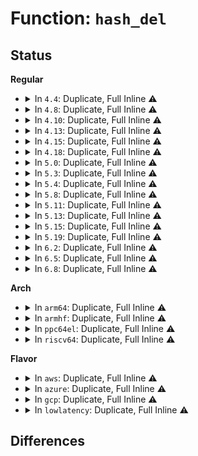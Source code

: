 # Function: <code>hash_del</code>

## Status
<b>Regular</b>
<ul>
<li>
<details>
<summary>In <code>4.4</code>: Duplicate, Full Inline ⚠️</summary>

**Collision:** Static Duplication

**Inline:** Full

**Transformation:** False

**Instances:**

```
In kernel/workqueue.c (ffffffff8109a02e)
Location: include/linux/hashtable.h:100
Inline: True
Inline callers:
  - kernel/workqueue.c:process_one_work
  - kernel/workqueue.c:put_unbound_pool
```
```
In kernel/cgroup.c (ffffffff81114bff)
Location: include/linux/hashtable.h:100
Inline: True
```
```
In mm/ksm.c (ffffffff811e5186)
Location: include/linux/hashtable.h:100
Inline: True
Inline callers:
  - mm/ksm.c:run_store
  - mm/ksm.c:ksm_scan_thread
  - mm/ksm.c:__ksm_exit
```
```
In mm/huge_memory.c (ffffffff811f4309)
Location: include/linux/hashtable.h:100
Inline: True
Inline callers:
  - mm/huge_memory.c:collect_mm_slot
  - mm/huge_memory.c:__khugepaged_exit
```
```
In fs/locks.c (ffffffff8125f0dd)
Location: include/linux/hashtable.h:100
Inline: True
Inline callers:
  - fs/locks.c:locks_delete_block
  - fs/locks.c:posix_unblock_lock
  - fs/locks.c:locks_wake_up_blocks
```
```
In block/elevator.c (ffffffff813b38f0)
Location: include/linux/hashtable.h:100
Inline: True
Inline callers:
  - block/elevator.c:elv_rqhash_reposition
```
</details>
</li>
<li>
<details>
<summary>In <code>4.8</code>: Duplicate, Full Inline ⚠️</summary>

**Collision:** Static Duplication

**Inline:** Full

**Transformation:** False

**Instances:**

```
In kernel/workqueue.c (ffffffff8109e225)
Location: include/linux/hashtable.h:104
Inline: True
Inline callers:
  - kernel/workqueue.c:put_unbound_pool
  - kernel/workqueue.c:process_one_work
```
```
In kernel/cgroup.c (ffffffff81fab40b)
Location: include/linux/hashtable.h:104
Inline: True
Inline callers:
  - kernel/cgroup.c:cgroup_init
```
```
In mm/ksm.c (ffffffff81203d1c)
Location: include/linux/hashtable.h:104
Inline: True
Inline callers:
  - mm/ksm.c:run_store
  - mm/ksm.c:__ksm_exit
  - mm/ksm.c:ksm_scan_thread
```
```
In mm/khugepaged.c (ffffffff812196e9)
Location: include/linux/hashtable.h:104
Inline: True
Inline callers:
  - mm/khugepaged.c:collect_mm_slot
  - mm/khugepaged.c:__khugepaged_exit
```
```
In fs/locks.c (ffffffff8128aba3)
Location: include/linux/hashtable.h:104
Inline: True
Inline callers:
  - fs/locks.c:posix_unblock_lock
  - fs/locks.c:locks_wake_up_blocks
  - fs/locks.c:locks_delete_block
```
```
In block/elevator.c (ffffffff813f7850)
Location: include/linux/hashtable.h:104
Inline: True
Inline callers:
  - block/elevator.c:elv_rqhash_reposition
```
</details>
</li>
<li>
<details>
<summary>In <code>4.10</code>: Duplicate, Full Inline ⚠️</summary>

**Collision:** Static Duplication

**Inline:** Full

**Transformation:** False

**Instances:**

```
In kernel/workqueue.c (ffffffff810a2d85)
Location: include/linux/hashtable.h:104
Inline: True
Inline callers:
  - kernel/workqueue.c:put_unbound_pool
  - kernel/workqueue.c:process_one_work
```
```
In kernel/cgroup.c (ffffffff81fe7681)
Location: include/linux/hashtable.h:104
Inline: True
Inline callers:
  - kernel/cgroup.c:cgroup_init
```
```
In mm/ksm.c (ffffffff81215d3c)
Location: include/linux/hashtable.h:104
Inline: True
Inline callers:
  - mm/ksm.c:run_store
  - mm/ksm.c:__ksm_exit
  - mm/ksm.c:ksm_scan_thread
```
```
In mm/khugepaged.c (ffffffff8122bc69)
Location: include/linux/hashtable.h:104
Inline: True
Inline callers:
  - mm/khugepaged.c:collect_mm_slot
  - mm/khugepaged.c:__khugepaged_exit
```
```
In fs/locks.c (ffffffff8129f933)
Location: include/linux/hashtable.h:104
Inline: True
Inline callers:
  - fs/locks.c:posix_unblock_lock
  - fs/locks.c:locks_wake_up_blocks
  - fs/locks.c:locks_delete_block
```
```
In block/elevator.c (ffffffff814113e1)
Location: include/linux/hashtable.h:104
Inline: True
Inline callers:
  - block/elevator.c:elv_rqhash_find
  - block/elevator.c:elv_rqhash_reposition
```
</details>
</li>
<li>
<details>
<summary>In <code>4.13</code>: Duplicate, Full Inline ⚠️</summary>

**Collision:** Static Duplication

**Inline:** Full

**Transformation:** False

**Instances:**

```
In kernel/workqueue.c (ffffffff810a00b8)
Location: include/linux/hashtable.h:104
Inline: True
Inline callers:
  - kernel/workqueue.c:put_unbound_pool
  - kernel/workqueue.c:process_one_work
```
```
In kernel/cgroup/cgroup.c (ffffffff820c7c0c)
Location: include/linux/hashtable.h:104
Inline: True
Inline callers:
  - kernel/cgroup/cgroup.c:cgroup_init
```
```
In mm/ksm.c (ffffffff81221436)
Location: include/linux/hashtable.h:104
Inline: True
Inline callers:
  - mm/ksm.c:run_store
  - mm/ksm.c:__ksm_exit
  - mm/ksm.c:ksm_scan_thread
```
```
In mm/khugepaged.c (ffffffff81237799)
Location: include/linux/hashtable.h:104
Inline: True
Inline callers:
  - mm/khugepaged.c:collect_mm_slot
  - mm/khugepaged.c:__khugepaged_exit
```
```
In fs/locks.c (ffffffff812ae7a3)
Location: include/linux/hashtable.h:104
Inline: True
Inline callers:
  - fs/locks.c:posix_unblock_lock
  - fs/locks.c:locks_wake_up_blocks
  - fs/locks.c:locks_delete_block
```
```
In block/elevator.c (ffffffff8141eedc)
Location: include/linux/hashtable.h:104
Inline: True
Inline callers:
  - block/elevator.c:elv_rqhash_find
  - block/elevator.c:elv_rqhash_reposition
```
</details>
</li>
<li>
<details>
<summary>In <code>4.15</code>: Duplicate, Full Inline ⚠️</summary>

**Collision:** Static Duplication

**Inline:** Full

**Transformation:** False

**Instances:**

```
In kernel/workqueue.c (ffffffff810a6dcf)
Location: include/linux/hashtable.h:105
Inline: True
Inline callers:
  - kernel/workqueue.c:put_unbound_pool
  - kernel/workqueue.c:process_one_work
```
```
In kernel/cgroup/cgroup.c (ffffffff826d0283)
Location: include/linux/hashtable.h:105
Inline: True
Inline callers:
  - kernel/cgroup/cgroup.c:cgroup_init
```
```
In mm/ksm.c (ffffffff8123c742)
Location: include/linux/hashtable.h:105
Inline: True
Inline callers:
  - mm/ksm.c:run_store
  - mm/ksm.c:__ksm_exit
  - mm/ksm.c:ksm_scan_thread
```
```
In mm/khugepaged.c (ffffffff81256b25)
Location: include/linux/hashtable.h:105
Inline: True
Inline callers:
  - mm/khugepaged.c:collect_mm_slot
  - mm/khugepaged.c:__khugepaged_exit
```
```
In fs/locks.c (ffffffff812d218f)
Location: include/linux/hashtable.h:105
Inline: True
Inline callers:
  - fs/locks.c:posix_unblock_lock
  - fs/locks.c:locks_wake_up_blocks
  - fs/locks.c:locks_delete_block
```
```
In block/elevator.c (ffffffff814499b1)
Location: include/linux/hashtable.h:105
Inline: True
Inline callers:
  - block/elevator.c:elv_rqhash_find
  - block/elevator.c:elv_rqhash_reposition
```
</details>
</li>
<li>
<details>
<summary>In <code>4.18</code>: Duplicate, Full Inline ⚠️</summary>

**Collision:** Static Duplication

**Inline:** Full

**Transformation:** False

**Instances:**

```
In kernel/workqueue.c (ffffffff810acc95)
Location: include/linux/hashtable.h:105
Inline: True
Inline callers:
  - kernel/workqueue.c:put_unbound_pool
  - kernel/workqueue.c:process_one_work
```
```
In kernel/cgroup/cgroup.c (ffffffff826fa9bb)
Location: include/linux/hashtable.h:105
Inline: True
Inline callers:
  - kernel/cgroup/cgroup.c:cgroup_init
```
```
In mm/ksm.c (ffffffff8125fcd3)
Location: include/linux/hashtable.h:105
Inline: True
Inline callers:
  - mm/ksm.c:run_store
  - mm/ksm.c:__ksm_exit
  - mm/ksm.c:ksm_scan_thread
```
```
In mm/khugepaged.c (ffffffff8127aaf5)
Location: include/linux/hashtable.h:105
Inline: True
Inline callers:
  - mm/khugepaged.c:collect_mm_slot
  - mm/khugepaged.c:__khugepaged_exit
```
```
In fs/locks.c (ffffffff812fe63f)
Location: include/linux/hashtable.h:105
Inline: True
Inline callers:
  - fs/locks.c:posix_unblock_lock
  - fs/locks.c:locks_wake_up_blocks
  - fs/locks.c:locks_delete_block
```
```
In block/elevator.c (ffffffff8147c6b5)
Location: include/linux/hashtable.h:105
Inline: True
Inline callers:
  - block/elevator.c:elv_rqhash_find
  - block/elevator.c:elv_rqhash_reposition
```
</details>
</li>
<li>
<details>
<summary>In <code>5.0</code>: Duplicate, Full Inline ⚠️</summary>

**Collision:** Static Duplication

**Inline:** Full

**Transformation:** False

**Instances:**

```
In kernel/workqueue.c (ffffffff810b6515)
Location: include/linux/hashtable.h:105
Inline: True
Inline callers:
  - kernel/workqueue.c:put_unbound_pool
  - kernel/workqueue.c:process_one_work
```
```
In kernel/cgroup/cgroup.c (ffffffff828b18b7)
Location: include/linux/hashtable.h:105
Inline: True
Inline callers:
  - kernel/cgroup/cgroup.c:cgroup_init
```
```
In mm/ksm.c (ffffffff81274413)
Location: include/linux/hashtable.h:105
Inline: True
Inline callers:
  - mm/ksm.c:run_store
  - mm/ksm.c:__ksm_exit
  - mm/ksm.c:ksm_scan_thread
```
```
In mm/khugepaged.c (ffffffff8128f105)
Location: include/linux/hashtable.h:105
Inline: True
Inline callers:
  - mm/khugepaged.c:collect_mm_slot
  - mm/khugepaged.c:__khugepaged_exit
```
```
In fs/crypto/keyinfo.c (ffffffff81311046)
Location: include/linux/hashtable.h:105
Inline: True
Inline callers:
  - fs/crypto/keyinfo.c:put_crypt_info
```
```
In fs/locks.c (ffffffff8131433c)
Location: include/linux/hashtable.h:105
Inline: True
Inline callers:
  - fs/locks.c:locks_delete_block
  - fs/locks.c:__locks_wake_up_blocks
```
```
In block/elevator.c (ffffffff8149a6a5)
Location: include/linux/hashtable.h:105
Inline: True
Inline callers:
  - block/elevator.c:elv_rqhash_find
  - block/elevator.c:elv_rqhash_reposition
```
</details>
</li>
<li>
<details>
<summary>In <code>5.3</code>: Duplicate, Full Inline ⚠️</summary>

**Collision:** Static Duplication

**Inline:** Full

**Transformation:** False

**Instances:**

```
In kernel/workqueue.c (ffffffff810bc322)
Location: include/linux/hashtable.h:105
Inline: True
Inline callers:
  - kernel/workqueue.c:put_unbound_pool
  - kernel/workqueue.c:process_one_work
```
```
In kernel/cgroup/cgroup.c (ffffffff828ca5c1)
Location: include/linux/hashtable.h:105
Inline: True
Inline callers:
  - kernel/cgroup/cgroup.c:cgroup_init
```
```
In mm/ksm.c (ffffffff81290583)
Location: include/linux/hashtable.h:105
Inline: True
Inline callers:
  - mm/ksm.c:run_store
  - mm/ksm.c:__ksm_exit
  - mm/ksm.c:ksm_scan_thread
```
```
In mm/khugepaged.c (ffffffff812a99cf)
Location: include/linux/hashtable.h:105
Inline: True
Inline callers:
  - mm/khugepaged.c:collect_mm_slot
  - mm/khugepaged.c:__khugepaged_exit
```
```
In fs/crypto/keyinfo.c (ffffffff813383c6)
Location: include/linux/hashtable.h:105
Inline: True
Inline callers:
  - fs/crypto/keyinfo.c:put_crypt_info
```
```
In fs/locks.c (ffffffff8133bc7c)
Location: include/linux/hashtable.h:105
Inline: True
Inline callers:
  - fs/locks.c:locks_delete_block
  - fs/locks.c:__locks_wake_up_blocks
```
```
In block/elevator.c (ffffffff814c877e)
Location: include/linux/hashtable.h:105
Inline: True
Inline callers:
  - block/elevator.c:elv_rqhash_find
  - block/elevator.c:elv_rqhash_reposition
```
</details>
</li>
<li>
<details>
<summary>In <code>5.4</code>: Duplicate, Full Inline ⚠️</summary>

**Collision:** Static Duplication

**Inline:** Full

**Transformation:** False

**Instances:**

```
In kernel/workqueue.c (ffffffff810c25e1)
Location: include/linux/hashtable.h:105
Inline: True
Inline callers:
  - kernel/workqueue.c:put_unbound_pool
  - kernel/workqueue.c:process_one_work
```
```
In kernel/cgroup/cgroup.c (ffffffff828d2abf)
Location: include/linux/hashtable.h:105
Inline: True
Inline callers:
  - kernel/cgroup/cgroup.c:cgroup_init
```
```
In mm/ksm.c (ffffffff812a0303)
Location: include/linux/hashtable.h:105
Inline: True
Inline callers:
  - mm/ksm.c:run_store
  - mm/ksm.c:__ksm_exit
  - mm/ksm.c:ksm_scan_thread
```
```
In mm/khugepaged.c (ffffffff812baf3f)
Location: include/linux/hashtable.h:105
Inline: True
Inline callers:
  - mm/khugepaged.c:collect_mm_slot
  - mm/khugepaged.c:__khugepaged_exit
```
```
In fs/crypto/keysetup_v1.c (ffffffff8134e552)
Location: include/linux/hashtable.h:105
Inline: True
Inline callers:
  - fs/crypto/keysetup_v1.c:fscrypt_put_direct_key
```
```
In fs/locks.c (ffffffff813541db)
Location: include/linux/hashtable.h:105
Inline: True
Inline callers:
  - fs/locks.c:locks_delete_block
  - fs/locks.c:__locks_wake_up_blocks
```
```
In block/elevator.c (ffffffff814e189e)
Location: include/linux/hashtable.h:105
Inline: True
Inline callers:
  - block/elevator.c:elv_rqhash_find
  - block/elevator.c:elv_rqhash_reposition
```
</details>
</li>
<li>
<details>
<summary>In <code>5.8</code>: Duplicate, Full Inline ⚠️</summary>

**Collision:** Static Duplication

**Inline:** Full

**Transformation:** False

**Instances:**

```
In kernel/workqueue.c (ffffffff810c8ab1)
Location: include/linux/hashtable.h:105
Inline: True
Inline callers:
  - kernel/workqueue.c:put_unbound_pool
  - kernel/workqueue.c:process_one_work
```
```
In kernel/cgroup/cgroup.c (ffffffff82cf3481)
Location: include/linux/hashtable.h:105
Inline: True
Inline callers:
  - kernel/cgroup/cgroup.c:cgroup_init
```
```
In mm/ksm.c (ffffffff812d6c1a)
Location: include/linux/hashtable.h:105
Inline: True
Inline callers:
  - mm/ksm.c:__ksm_exit
  - mm/ksm.c:scan_get_next_rmap_item
  - mm/ksm.c:unmerge_and_remove_all_rmap_items
```
```
In mm/khugepaged.c (ffffffff812efdfc)
Location: include/linux/hashtable.h:105
Inline: True
Inline callers:
  - mm/khugepaged.c:collect_mm_slot
  - mm/khugepaged.c:__khugepaged_exit
```
```
In fs/io_uring.c (ffffffff8137eb07)
Location: include/linux/hashtable.h:105
Inline: True
Inline callers:
  - fs/io_uring.c:__io_poll_remove_one
  - fs/io_uring.c:io_async_task_func
```
```
In fs/crypto/keysetup_v1.c (ffffffff813945c2)
Location: include/linux/hashtable.h:105
Inline: True
Inline callers:
  - fs/crypto/keysetup_v1.c:fscrypt_put_direct_key
```
```
In fs/locks.c (ffffffff8139a79e)
Location: include/linux/hashtable.h:105
Inline: True
Inline callers:
  - fs/locks.c:locks_delete_block
  - fs/locks.c:__locks_wake_up_blocks
```
```
In block/elevator.c (ffffffff815406a7)
Location: include/linux/hashtable.h:105
Inline: True
Inline callers:
  - block/elevator.c:elv_merge_requests
  - block/elevator.c:elv_merged_request
  - block/elevator.c:elv_rqhash_find
  - block/elevator.c:elv_rqhash_del
```
</details>
</li>
<li>
<details>
<summary>In <code>5.11</code>: Duplicate, Full Inline ⚠️</summary>

**Collision:** Static Duplication

**Inline:** Full

**Transformation:** False

**Instances:**

```
In kernel/workqueue.c (ffffffff810c3c11)
Location: include/linux/hashtable.h:105
Inline: True
Inline callers:
  - kernel/workqueue.c:put_unbound_pool
  - kernel/workqueue.c:process_one_work
```
```
In kernel/cgroup/cgroup.c (ffffffff82fdff5b)
Location: include/linux/hashtable.h:105
Inline: True
Inline callers:
  - kernel/cgroup/cgroup.c:cgroup_init
```
```
In mm/ksm.c (ffffffff812e27a3)
Location: include/linux/hashtable.h:105
Inline: True
Inline callers:
  - mm/ksm.c:__ksm_exit
  - mm/ksm.c:scan_get_next_rmap_item
  - mm/ksm.c:unmerge_and_remove_all_rmap_items
```
```
In mm/khugepaged.c (ffffffff812fb5bf)
Location: include/linux/hashtable.h:105
Inline: True
Inline callers:
  - mm/khugepaged.c:collect_mm_slot
  - mm/khugepaged.c:__khugepaged_exit
```
```
In fs/io_uring.c (ffffffff8138ccc7)
Location: include/linux/hashtable.h:105
Inline: True
Inline callers:
  - fs/io_uring.c:__io_poll_remove_one
  - fs/io_uring.c:io_async_task_func
  - fs/io_uring.c:io_poll_task_func
```
```
In fs/crypto/keysetup_v1.c (ffffffff813a5a92)
Location: include/linux/hashtable.h:105
Inline: True
Inline callers:
  - fs/crypto/keysetup_v1.c:fscrypt_put_direct_key
```
```
In fs/locks.c (ffffffff813ac25e)
Location: include/linux/hashtable.h:105
Inline: True
Inline callers:
  - fs/locks.c:locks_delete_block
  - fs/locks.c:__locks_wake_up_blocks
```
```
In block/elevator.c (ffffffff8155ce47)
Location: include/linux/hashtable.h:105
Inline: True
Inline callers:
  - block/elevator.c:elv_merge_requests
  - block/elevator.c:elv_merged_request
  - block/elevator.c:elv_rqhash_find
  - block/elevator.c:elv_rqhash_del
```
</details>
</li>
<li>
<details>
<summary>In <code>5.13</code>: Duplicate, Full Inline ⚠️</summary>

**Collision:** Static Duplication

**Inline:** Full

**Transformation:** False

**Instances:**

```
In kernel/workqueue.c (ffffffff810c5431)
Location: include/linux/hashtable.h:105
Inline: True
Inline callers:
  - kernel/workqueue.c:put_unbound_pool
  - kernel/workqueue.c:process_one_work
```
```
In kernel/cgroup/cgroup.c (ffffffff831eab4d)
Location: include/linux/hashtable.h:105
Inline: True
Inline callers:
  - kernel/cgroup/cgroup.c:cgroup_init
```
```
In mm/ksm.c (ffffffff812e9f30)
Location: include/linux/hashtable.h:105
Inline: True
Inline callers:
  - mm/ksm.c:__ksm_exit
  - mm/ksm.c:scan_get_next_rmap_item
  - mm/ksm.c:unmerge_and_remove_all_rmap_items
```
```
In mm/khugepaged.c (ffffffff8130238f)
Location: include/linux/hashtable.h:105
Inline: True
Inline callers:
  - mm/khugepaged.c:collect_mm_slot
  - mm/khugepaged.c:__khugepaged_exit
```
```
In fs/io_uring.c (ffffffff8139754c)
Location: include/linux/hashtable.h:105
Inline: True
Inline callers:
  - fs/io_uring.c:io_poll_remove_waitqs
  - fs/io_uring.c:io_async_task_func
  - fs/io_uring.c:io_poll_task_func
```
```
In fs/crypto/keysetup_v1.c (ffffffff813acaf2)
Location: include/linux/hashtable.h:105
Inline: True
Inline callers:
  - fs/crypto/keysetup_v1.c:fscrypt_put_direct_key
```
```
In fs/locks.c (ffffffff813b390e)
Location: include/linux/hashtable.h:105
Inline: True
Inline callers:
  - fs/locks.c:locks_delete_block
  - fs/locks.c:__locks_wake_up_blocks
```
```
In block/elevator.c (ffffffff815656d7)
Location: include/linux/hashtable.h:105
Inline: True
Inline callers:
  - block/elevator.c:elv_merge_requests
  - block/elevator.c:elv_merged_request
  - block/elevator.c:elv_rqhash_find
  - block/elevator.c:elv_rqhash_del
```
</details>
</li>
<li>
<details>
<summary>In <code>5.15</code>: Duplicate, Full Inline ⚠️</summary>

**Collision:** Static Duplication

**Inline:** Full

**Transformation:** False

**Instances:**

```
In kernel/workqueue.c (ffffffff810d8021)
Location: include/linux/hashtable.h:105
Inline: True
Inline callers:
  - kernel/workqueue.c:put_unbound_pool
  - kernel/workqueue.c:process_one_work
```
```
In kernel/cgroup/cgroup.c (ffffffff832cf482)
Location: include/linux/hashtable.h:105
Inline: True
Inline callers:
  - kernel/cgroup/cgroup.c:cgroup_init
```
```
In mm/ksm.c (ffffffff81331e53)
Location: include/linux/hashtable.h:105
Inline: True
Inline callers:
  - mm/ksm.c:__ksm_exit
  - mm/ksm.c:scan_get_next_rmap_item
  - mm/ksm.c:unmerge_and_remove_all_rmap_items
```
```
In mm/khugepaged.c (ffffffff8134c0ff)
Location: include/linux/hashtable.h:105
Inline: True
Inline callers:
  - mm/khugepaged.c:collect_mm_slot
  - mm/khugepaged.c:__khugepaged_exit
```
```
In fs/io_uring.c (ffffffff813ee1b0)
Location: include/linux/hashtable.h:105
Inline: True
Inline callers:
  - fs/io_uring.c:io_async_task_func
  - fs/io_uring.c:io_poll_task_func
```
```
In fs/crypto/keysetup_v1.c (ffffffff813fc462)
Location: include/linux/hashtable.h:105
Inline: True
Inline callers:
  - fs/crypto/keysetup_v1.c:fscrypt_put_direct_key
```
```
In fs/locks.c (ffffffff814035ee)
Location: include/linux/hashtable.h:105
Inline: True
Inline callers:
  - fs/locks.c:locks_delete_block
  - fs/locks.c:__locks_wake_up_blocks
```
```
In block/elevator.c (ffffffff815c9ac7)
Location: include/linux/hashtable.h:105
Inline: True
Inline callers:
  - block/elevator.c:elv_merge_requests
  - block/elevator.c:elv_merged_request
  - block/elevator.c:elv_rqhash_find
  - block/elevator.c:elv_rqhash_del
```
</details>
</li>
<li>
<details>
<summary>In <code>5.19</code>: Duplicate, Full Inline ⚠️</summary>

**Collision:** Static Duplication

**Inline:** Full

**Transformation:** False

**Instances:**

```
In kernel/workqueue.c (ffffffff810ee8f3)
Location: include/linux/hashtable.h:105
Inline: True
Inline callers:
  - kernel/workqueue.c:put_unbound_pool
  - kernel/workqueue.c:process_one_work
```
```
In kernel/cgroup/cgroup.c (ffffffff834831c7)
Location: include/linux/hashtable.h:105
Inline: True
Inline callers:
  - kernel/cgroup/cgroup.c:cgroup_init
```
```
In mm/ksm.c (ffffffff813a2fc1)
Location: include/linux/hashtable.h:105
Inline: True
Inline callers:
  - mm/ksm.c:__ksm_exit
  - mm/ksm.c:scan_get_next_rmap_item
  - mm/ksm.c:unmerge_and_remove_all_rmap_items
```
```
In mm/khugepaged.c (ffffffff813c37a5)
Location: include/linux/hashtable.h:105
Inline: True
Inline callers:
  - mm/khugepaged.c:collect_mm_slot
  - mm/khugepaged.c:__khugepaged_exit
```
```
In fs/crypto/keysetup_v1.c (ffffffff8146f911)
Location: include/linux/hashtable.h:105
Inline: True
Inline callers:
  - fs/crypto/keysetup_v1.c:fscrypt_put_direct_key
```
```
In fs/locks.c (ffffffff814776fe)
Location: include/linux/hashtable.h:105
Inline: True
Inline callers:
  - fs/locks.c:locks_delete_block
  - fs/locks.c:__locks_wake_up_blocks
```
```
In block/elevator.c (ffffffff81674de7)
Location: include/linux/hashtable.h:105
Inline: True
Inline callers:
  - block/elevator.c:elv_merge_requests
  - block/elevator.c:elv_merged_request
  - block/elevator.c:elv_rqhash_find
  - block/elevator.c:elv_rqhash_del
```
```
In io_uring/io_uring.c (ffffffff816d1db3)
Location: include/linux/hashtable.h:105
Inline: True
Inline callers:
  - io_uring/io_uring.c:io_poll_remove
  - io_uring/io_uring.c:io_apoll_task_func
  - io_uring/io_uring.c:io_poll_task_func
```
</details>
</li>
<li>
<details>
<summary>In <code>6.2</code>: Duplicate, Full Inline ⚠️</summary>

**Collision:** Static Duplication

**Inline:** Full

**Transformation:** False

**Instances:**

```
In kernel/workqueue.c (ffffffff8110ffa3)
Location: include/linux/hashtable.h:105
Inline: True
Inline callers:
  - kernel/workqueue.c:put_unbound_pool
  - kernel/workqueue.c:process_one_work
```
```
In kernel/cgroup/cgroup.c (ffffffff83eb0988)
Location: include/linux/hashtable.h:105
Inline: True
Inline callers:
  - kernel/cgroup/cgroup.c:cgroup_init
```
```
In mm/ksm.c (ffffffff81422c5e)
Location: include/linux/hashtable.h:105
Inline: True
Inline callers:
  - mm/ksm.c:__ksm_exit
  - mm/ksm.c:scan_get_next_rmap_item
  - mm/ksm.c:unmerge_and_remove_all_rmap_items
```
```
In mm/khugepaged.c (ffffffff81446b75)
Location: include/linux/hashtable.h:105
Inline: True
Inline callers:
  - mm/khugepaged.c:collect_mm_slot
  - mm/khugepaged.c:__khugepaged_exit
```
```
In fs/crypto/keysetup_v1.c (ffffffff815010e1)
Location: include/linux/hashtable.h:105
Inline: True
Inline callers:
  - fs/crypto/keysetup_v1.c:fscrypt_put_direct_key
```
```
In fs/locks.c (ffffffff81509f4e)
Location: include/linux/hashtable.h:105
Inline: True
Inline callers:
  - fs/locks.c:locks_delete_block
  - fs/locks.c:__locks_wake_up_blocks
```
```
In block/elevator.c (ffffffff81730b67)
Location: include/linux/hashtable.h:105
Inline: True
Inline callers:
  - block/elevator.c:elv_merge_requests
  - block/elevator.c:elv_merged_request
  - block/elevator.c:elv_rqhash_find
  - block/elevator.c:elv_rqhash_del
```
```
In io_uring/poll.c (ffffffff8179d24e)
Location: include/linux/hashtable.h:105
Inline: True
Inline callers:
  - io_uring/poll.c:io_poll_disarm
  - io_uring/poll.c:io_poll_task_func
  - io_uring/poll.c:io_poll_task_func
```
</details>
</li>
<li>
<details>
<summary>In <code>6.5</code>: Duplicate, Full Inline ⚠️</summary>

**Collision:** Static Duplication

**Inline:** Full

**Transformation:** False

**Instances:**

```
In kernel/workqueue.c (ffffffff81120b22)
Location: include/linux/hashtable.h:105
Inline: True
Inline callers:
  - kernel/workqueue.c:put_unbound_pool
  - kernel/workqueue.c:process_one_work
```
```
In kernel/cgroup/cgroup.c (ffffffff836d5978)
Location: include/linux/hashtable.h:105
Inline: True
Inline callers:
  - kernel/cgroup/cgroup.c:cgroup_init
```
```
In kernel/trace/trace_events_user.c (ffffffff812c530a)
Location: include/linux/hashtable.h:105
Inline: True
```
```
In mm/ksm.c (ffffffff81457cc9)
Location: include/linux/hashtable.h:105
Inline: True
Inline callers:
  - mm/ksm.c:__ksm_exit
  - mm/ksm.c:scan_get_next_rmap_item
  - mm/ksm.c:unmerge_and_remove_all_rmap_items
```
```
In mm/khugepaged.c (ffffffff8147c2c8)
Location: include/linux/hashtable.h:105
Inline: True
Inline callers:
  - mm/khugepaged.c:collect_mm_slot
  - mm/khugepaged.c:__khugepaged_exit
```
```
In fs/crypto/keysetup_v1.c (ffffffff81538771)
Location: include/linux/hashtable.h:105
Inline: True
Inline callers:
  - fs/crypto/keysetup_v1.c:fscrypt_put_direct_key
```
```
In fs/locks.c (ffffffff815416ce)
Location: include/linux/hashtable.h:105
Inline: True
Inline callers:
  - fs/locks.c:locks_delete_block
  - fs/locks.c:__locks_wake_up_blocks
```
```
In block/elevator.c (ffffffff8176cdc7)
Location: include/linux/hashtable.h:105
Inline: True
Inline callers:
  - block/elevator.c:elv_merge_requests
  - block/elevator.c:elv_merged_request
  - block/elevator.c:elv_rqhash_find
  - block/elevator.c:elv_rqhash_del
```
```
In io_uring/poll.c (ffffffff817de47e)
Location: include/linux/hashtable.h:105
Inline: True
Inline callers:
  - io_uring/poll.c:io_poll_disarm
  - io_uring/poll.c:io_poll_task_func
  - io_uring/poll.c:io_poll_task_func
```
</details>
</li>
<li>
<details>
<summary>In <code>6.8</code>: Duplicate, Full Inline ⚠️</summary>

**Collision:** Static Duplication

**Inline:** Full

**Transformation:** False

**Instances:**

```
In kernel/workqueue.c (ffffffff8112a3d2)
Location: include/linux/hashtable.h:105
Inline: True
Inline callers:
  - kernel/workqueue.c:put_unbound_pool
  - kernel/workqueue.c:process_one_work
```
```
In kernel/cgroup/cgroup.c (ffffffff83907ce8)
Location: include/linux/hashtable.h:105
Inline: True
Inline callers:
  - kernel/cgroup/cgroup.c:cgroup_init
```
```
In kernel/trace/trace_events_user.c (ffffffff812e1d3f)
Location: include/linux/hashtable.h:105
Inline: True
```
```
In mm/ksm.c (ffffffff81492799)
Location: include/linux/hashtable.h:105
Inline: True
Inline callers:
  - mm/ksm.c:__ksm_exit
  - mm/ksm.c:scan_get_next_rmap_item
  - mm/ksm.c:unmerge_and_remove_all_rmap_items
```
```
In mm/khugepaged.c (ffffffff814ab398)
Location: include/linux/hashtable.h:105
Inline: True
Inline callers:
  - mm/khugepaged.c:collect_mm_slot
  - mm/khugepaged.c:__khugepaged_exit
```
```
In fs/crypto/keysetup_v1.c (ffffffff8156d8f1)
Location: include/linux/hashtable.h:105
Inline: True
Inline callers:
  - fs/crypto/keysetup_v1.c:fscrypt_put_direct_key
```
```
In fs/locks.c (ffffffff81576bae)
Location: include/linux/hashtable.h:105
Inline: True
Inline callers:
  - fs/locks.c:locks_delete_block
  - fs/locks.c:__locks_wake_up_blocks
```
```
In block/elevator.c (ffffffff817aeff7)
Location: include/linux/hashtable.h:105
Inline: True
Inline callers:
  - block/elevator.c:elv_merge_requests
  - block/elevator.c:elv_merged_request
  - block/elevator.c:elv_rqhash_find
  - block/elevator.c:elv_rqhash_del
```
```
In io_uring/poll.c (ffffffff8182284e)
Location: include/linux/hashtable.h:105
Inline: True
Inline callers:
  - io_uring/poll.c:io_poll_disarm
  - io_uring/poll.c:io_poll_task_func
  - io_uring/poll.c:io_poll_task_func
```
</details>
</li>
</ul>
<b>Arch</b>
<ul>
<li>
<details>
<summary>In <code>arm64</code>: Duplicate, Full Inline ⚠️</summary>

**Collision:** Static Duplication

**Inline:** Full

**Transformation:** False

**Instances:**

```
In kernel/workqueue.c (ffff80001011e4ac)
Location: include/linux/hashtable.h:105
Inline: True
Inline callers:
  - kernel/workqueue.c:put_unbound_pool
  - kernel/workqueue.c:process_one_work
```
```
In kernel/cgroup/cgroup.c (ffff80001144b064)
Location: include/linux/hashtable.h:105
Inline: True
Inline callers:
  - kernel/cgroup/cgroup.c:cgroup_init
```
```
In mm/ksm.c (ffff80001033fb3c)
Location: include/linux/hashtable.h:105
Inline: True
Inline callers:
  - mm/ksm.c:run_store
  - mm/ksm.c:__ksm_exit
  - mm/ksm.c:ksm_scan_thread
```
```
In mm/khugepaged.c (ffff80001035c6a4)
Location: include/linux/hashtable.h:105
Inline: True
Inline callers:
  - mm/khugepaged.c:collect_mm_slot
  - mm/khugepaged.c:__khugepaged_exit
```
```
In fs/crypto/keysetup_v1.c (ffff80001040f910)
Location: include/linux/hashtable.h:105
Inline: True
Inline callers:
  - fs/crypto/keysetup_v1.c:fscrypt_put_direct_key
```
```
In fs/locks.c (ffff800010416490)
Location: include/linux/hashtable.h:105
Inline: True
Inline callers:
  - fs/locks.c:locks_delete_block
  - fs/locks.c:__locks_wake_up_blocks
```
```
In block/elevator.c (ffff8000105de99c)
Location: include/linux/hashtable.h:105
Inline: True
Inline callers:
  - block/elevator.c:elv_rqhash_find
  - block/elevator.c:elv_rqhash_reposition
```
</details>
</li>
<li>
<details>
<summary>In <code>armhf</code>: Duplicate, Full Inline ⚠️</summary>

**Collision:** Static Duplication

**Inline:** Full

**Transformation:** False

**Instances:**

```
In kernel/workqueue.c (c03702bc)
Location: include/linux/hashtable.h:105
Inline: True
Inline callers:
  - kernel/workqueue.c:put_unbound_pool
  - kernel/workqueue.c:process_one_work
```
```
In kernel/cgroup/cgroup.c (c1525480)
Location: include/linux/hashtable.h:105
Inline: True
Inline callers:
  - kernel/cgroup/cgroup.c:cgroup_init
```
```
In mm/ksm.c (c0545e48)
Location: include/linux/hashtable.h:105
Inline: True
Inline callers:
  - mm/ksm.c:run_store
  - mm/ksm.c:__ksm_exit
  - mm/ksm.c:ksm_do_scan
```
```
In fs/crypto/keysetup_v1.c (c05dc1a4)
Location: include/linux/hashtable.h:105
Inline: True
Inline callers:
  - fs/crypto/keysetup_v1.c:fscrypt_put_direct_key
```
```
In fs/locks.c (c05e1864)
Location: include/linux/hashtable.h:105
Inline: True
Inline callers:
  - fs/locks.c:locks_delete_block
  - fs/locks.c:__locks_wake_up_blocks
```
```
In block/elevator.c (c078b938)
Location: include/linux/hashtable.h:105
Inline: True
Inline callers:
  - block/elevator.c:elv_rqhash_find
  - block/elevator.c:elv_rqhash_reposition
```
</details>
</li>
<li>
<details>
<summary>In <code>ppc64el</code>: Duplicate, Full Inline ⚠️</summary>

**Collision:** Static Duplication

**Inline:** Full

**Transformation:** False

**Instances:**

```
In kernel/workqueue.c (c0000000001693f0)
Location: include/linux/hashtable.h:105
Inline: True
Inline callers:
  - kernel/workqueue.c:put_unbound_pool
  - kernel/workqueue.c:process_one_work
```
```
In kernel/cgroup/cgroup.c (c00000000137085c)
Location: include/linux/hashtable.h:105
Inline: True
Inline callers:
  - kernel/cgroup/cgroup.c:cgroup_init
```
```
In mm/ksm.c (c00000000041c3e4)
Location: include/linux/hashtable.h:105
Inline: True
Inline callers:
  - mm/ksm.c:run_store
  - mm/ksm.c:__ksm_exit
  - mm/ksm.c:scan_get_next_rmap_item
```
```
In mm/khugepaged.c (c000000000445de0)
Location: include/linux/hashtable.h:105
Inline: True
Inline callers:
  - mm/khugepaged.c:collect_mm_slot
  - mm/khugepaged.c:__khugepaged_exit
```
```
In fs/crypto/keysetup_v1.c (c00000000051d2a0)
Location: include/linux/hashtable.h:105
Inline: True
Inline callers:
  - fs/crypto/keysetup_v1.c:fscrypt_put_direct_key
```
```
In fs/locks.c (c000000000523fa4)
Location: include/linux/hashtable.h:105
Inline: True
Inline callers:
  - fs/locks.c:locks_delete_block
  - fs/locks.c:__locks_wake_up_blocks
```
```
In block/elevator.c (c0000000007706f0)
Location: include/linux/hashtable.h:105
Inline: True
Inline callers:
  - block/elevator.c:elv_rqhash_find
  - block/elevator.c:elv_rqhash_reposition
```
</details>
</li>
<li>
<details>
<summary>In <code>riscv64</code>: Duplicate, Full Inline ⚠️</summary>

**Collision:** Static Duplication

**Inline:** Full

**Transformation:** False

**Instances:**

```
In kernel/workqueue.c (ffffffe0000d7cfc)
Location: include/linux/hashtable.h:105
Inline: True
Inline callers:
  - kernel/workqueue.c:put_unbound_pool
  - kernel/workqueue.c:process_one_work
```
```
In kernel/cgroup/cgroup.c (ffffffe00000c426)
Location: include/linux/hashtable.h:105
Inline: True
Inline callers:
  - kernel/cgroup/cgroup.c:cgroup_init
```
```
In mm/ksm.c (ffffffe0002343d2)
Location: include/linux/hashtable.h:105
Inline: True
Inline callers:
  - mm/ksm.c:run_store
  - mm/ksm.c:__ksm_exit
  - mm/ksm.c:ksm_do_scan
```
```
In fs/crypto/keysetup_v1.c (ffffffe0002b83ac)
Location: include/linux/hashtable.h:105
Inline: True
Inline callers:
  - fs/crypto/keysetup_v1.c:fscrypt_put_direct_key
```
```
In fs/locks.c (ffffffe0002bd89c)
Location: include/linux/hashtable.h:105
Inline: True
Inline callers:
  - fs/locks.c:locks_delete_block
  - fs/locks.c:__locks_wake_up_blocks
```
```
In block/elevator.c (ffffffe000421596)
Location: include/linux/hashtable.h:105
Inline: True
Inline callers:
  - block/elevator.c:elv_rqhash_find
  - block/elevator.c:elv_rqhash_reposition
```
</details>
</li>
</ul>
<b>Flavor</b>
<ul>
<li>
<details>
<summary>In <code>aws</code>: Duplicate, Full Inline ⚠️</summary>

**Collision:** Static Duplication

**Inline:** Full

**Transformation:** False

**Instances:**

```
In kernel/workqueue.c (ffffffff810bc951)
Location: include/linux/hashtable.h:105
Inline: True
Inline callers:
  - kernel/workqueue.c:put_unbound_pool
  - kernel/workqueue.c:process_one_work
```
```
In kernel/cgroup/cgroup.c (ffffffff828bb970)
Location: include/linux/hashtable.h:105
Inline: True
Inline callers:
  - kernel/cgroup/cgroup.c:cgroup_init
```
```
In mm/ksm.c (ffffffff812988e3)
Location: include/linux/hashtable.h:105
Inline: True
Inline callers:
  - mm/ksm.c:run_store
  - mm/ksm.c:__ksm_exit
  - mm/ksm.c:ksm_scan_thread
```
```
In mm/khugepaged.c (ffffffff812b351f)
Location: include/linux/hashtable.h:105
Inline: True
Inline callers:
  - mm/khugepaged.c:collect_mm_slot
  - mm/khugepaged.c:__khugepaged_exit
```
```
In fs/crypto/keysetup_v1.c (ffffffff81346b32)
Location: include/linux/hashtable.h:105
Inline: True
Inline callers:
  - fs/crypto/keysetup_v1.c:fscrypt_put_direct_key
```
```
In fs/locks.c (ffffffff8134c7bb)
Location: include/linux/hashtable.h:105
Inline: True
Inline callers:
  - fs/locks.c:locks_delete_block
  - fs/locks.c:__locks_wake_up_blocks
```
```
In block/elevator.c (ffffffff814d9e7e)
Location: include/linux/hashtable.h:105
Inline: True
Inline callers:
  - block/elevator.c:elv_rqhash_find
  - block/elevator.c:elv_rqhash_reposition
```
</details>
</li>
<li>
<details>
<summary>In <code>azure</code>: Duplicate, Full Inline ⚠️</summary>

**Collision:** Static Duplication

**Inline:** Full

**Transformation:** False

**Instances:**

```
In kernel/workqueue.c (ffffffff810ab1b1)
Location: include/linux/hashtable.h:105
Inline: True
Inline callers:
  - kernel/workqueue.c:put_unbound_pool
  - kernel/workqueue.c:process_one_work
```
```
In kernel/cgroup/cgroup.c (ffffffff828b4003)
Location: include/linux/hashtable.h:105
Inline: True
Inline callers:
  - kernel/cgroup/cgroup.c:cgroup_init
```
```
In mm/ksm.c (ffffffff8128a4a3)
Location: include/linux/hashtable.h:105
Inline: True
Inline callers:
  - mm/ksm.c:run_store
  - mm/ksm.c:__ksm_exit
  - mm/ksm.c:ksm_scan_thread
```
```
In mm/khugepaged.c (ffffffff812a489f)
Location: include/linux/hashtable.h:105
Inline: True
Inline callers:
  - mm/khugepaged.c:collect_mm_slot
  - mm/khugepaged.c:__khugepaged_exit
```
```
In fs/crypto/keysetup_v1.c (ffffffff81337812)
Location: include/linux/hashtable.h:105
Inline: True
Inline callers:
  - fs/crypto/keysetup_v1.c:fscrypt_put_direct_key
```
```
In fs/locks.c (ffffffff8133d49b)
Location: include/linux/hashtable.h:105
Inline: True
Inline callers:
  - fs/locks.c:locks_delete_block
  - fs/locks.c:__locks_wake_up_blocks
```
```
In block/elevator.c (ffffffff814ca82e)
Location: include/linux/hashtable.h:105
Inline: True
Inline callers:
  - block/elevator.c:elv_rqhash_find
  - block/elevator.c:elv_rqhash_reposition
```
</details>
</li>
<li>
<details>
<summary>In <code>gcp</code>: Duplicate, Full Inline ⚠️</summary>

**Collision:** Static Duplication

**Inline:** Full

**Transformation:** False

**Instances:**

```
In kernel/workqueue.c (ffffffff810bbeb1)
Location: include/linux/hashtable.h:105
Inline: True
Inline callers:
  - kernel/workqueue.c:put_unbound_pool
  - kernel/workqueue.c:process_one_work
```
```
In kernel/cgroup/cgroup.c (ffffffff828ce6f3)
Location: include/linux/hashtable.h:105
Inline: True
Inline callers:
  - kernel/cgroup/cgroup.c:cgroup_init
```
```
In mm/ksm.c (ffffffff812966f3)
Location: include/linux/hashtable.h:105
Inline: True
Inline callers:
  - mm/ksm.c:run_store
  - mm/ksm.c:__ksm_exit
  - mm/ksm.c:ksm_scan_thread
```
```
In mm/khugepaged.c (ffffffff812b132f)
Location: include/linux/hashtable.h:105
Inline: True
Inline callers:
  - mm/khugepaged.c:collect_mm_slot
  - mm/khugepaged.c:__khugepaged_exit
```
```
In fs/crypto/keysetup_v1.c (ffffffff81344602)
Location: include/linux/hashtable.h:105
Inline: True
Inline callers:
  - fs/crypto/keysetup_v1.c:fscrypt_put_direct_key
```
```
In fs/locks.c (ffffffff8134a28b)
Location: include/linux/hashtable.h:105
Inline: True
Inline callers:
  - fs/locks.c:locks_delete_block
  - fs/locks.c:__locks_wake_up_blocks
```
```
In block/elevator.c (ffffffff814d5f0e)
Location: include/linux/hashtable.h:105
Inline: True
Inline callers:
  - block/elevator.c:elv_rqhash_find
  - block/elevator.c:elv_rqhash_reposition
```
</details>
</li>
<li>
<details>
<summary>In <code>lowlatency</code>: Duplicate, Full Inline ⚠️</summary>

**Collision:** Static Duplication

**Inline:** Full

**Transformation:** False

**Instances:**

```
In kernel/workqueue.c (ffffffff810c0e81)
Location: include/linux/hashtable.h:105
Inline: True
Inline callers:
  - kernel/workqueue.c:put_unbound_pool
  - kernel/workqueue.c:process_one_work
```
```
In kernel/cgroup/cgroup.c (ffffffff828d3aed)
Location: include/linux/hashtable.h:105
Inline: True
Inline callers:
  - kernel/cgroup/cgroup.c:cgroup_init
```
```
In mm/ksm.c (ffffffff812a64df)
Location: include/linux/hashtable.h:105
Inline: True
Inline callers:
  - mm/ksm.c:run_store
  - mm/ksm.c:__ksm_exit
  - mm/ksm.c:ksm_scan_thread
```
```
In mm/khugepaged.c (ffffffff812c166f)
Location: include/linux/hashtable.h:105
Inline: True
Inline callers:
  - mm/khugepaged.c:collect_mm_slot
  - mm/khugepaged.c:__khugepaged_exit
```
```
In fs/crypto/keysetup_v1.c (ffffffff813578e2)
Location: include/linux/hashtable.h:105
Inline: True
Inline callers:
  - fs/crypto/keysetup_v1.c:fscrypt_put_direct_key
```
```
In fs/locks.c (ffffffff8135c727)
Location: include/linux/hashtable.h:105
Inline: True
Inline callers:
  - fs/locks.c:locks_delete_block
  - fs/locks.c:__locks_wake_up_blocks
```
```
In block/elevator.c (ffffffff814eeb0e)
Location: include/linux/hashtable.h:105
Inline: True
Inline callers:
  - block/elevator.c:elv_rqhash_find
  - block/elevator.c:elv_rqhash_reposition
```
</details>
</li>
</ul>

## Differences
